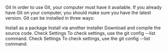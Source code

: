Git
In order to use Git, your computer must have it available. If you already have Git on your computer, you should make sure you have the latest version.
Git can be installed in three ways:

Install as a package
Install via another installer
Download and compile the source code.
Check Settings
To check settings, use the git config --list command.
Check Settings
To check settings, use the git config --list command.